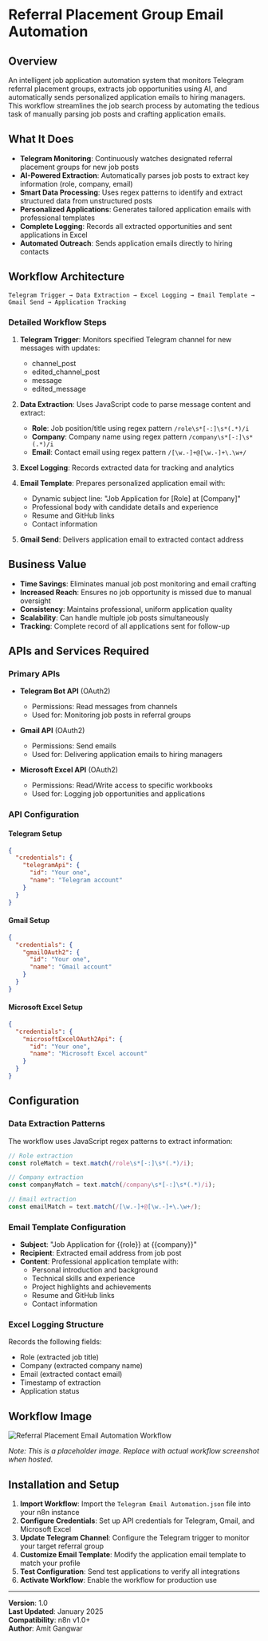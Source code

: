 # Referral Placement Group Email Automation

## Overview

An intelligent job application automation system that monitors Telegram referral placement groups, extracts job opportunities using AI, and automatically sends personalized application emails to hiring managers. This workflow streamlines the job search process by automating the tedious task of manually parsing job posts and crafting application emails.

## What It Does

- **Telegram Monitoring**: Continuously watches designated referral placement groups for new job posts
- **AI-Powered Extraction**: Automatically parses job posts to extract key information (role, company, email)
- **Smart Data Processing**: Uses regex patterns to identify and extract structured data from unstructured posts
- **Personalized Applications**: Generates tailored application emails with professional templates
- **Complete Logging**: Records all extracted opportunities and sent applications in Excel
- **Automated Outreach**: Sends application emails directly to hiring contacts

## Workflow Architecture

```
Telegram Trigger → Data Extraction → Excel Logging → Email Template → Gmail Send → Application Tracking
```

### Detailed Workflow Steps

1. **Telegram Trigger**: Monitors specified Telegram channel for new messages with updates:
   - channel_post
   - edited_channel_post
   - message
   - edited_message

2. **Data Extraction**: Uses JavaScript code to parse message content and extract:
   - **Role**: Job position/title using regex pattern `/role\s*[-:]\s*(.*)/i`
   - **Company**: Company name using regex pattern `/company\s*[-:]\s*(.*)/i`
   - **Email**: Contact email using regex pattern `/[\w.-]+@[\w.-]+\.\w+/`

3. **Excel Logging**: Records extracted data for tracking and analytics

4. **Email Template**: Prepares personalized application email with:
   - Dynamic subject line: "Job Application for [Role] at [Company]"
   - Professional body with candidate details and experience
   - Resume and GitHub links
   - Contact information

5. **Gmail Send**: Delivers application email to extracted contact address

## Business Value

- **Time Savings**: Eliminates manual job post monitoring and email crafting
- **Increased Reach**: Ensures no job opportunity is missed due to manual oversight
- **Consistency**: Maintains professional, uniform application quality
- **Scalability**: Can handle multiple job posts simultaneously
- **Tracking**: Complete record of all applications sent for follow-up

## APIs and Services Required

### Primary APIs
- **Telegram Bot API** (OAuth2)
  - Permissions: Read messages from channels
  - Used for: Monitoring job posts in referral groups

- **Gmail API** (OAuth2)
  - Permissions: Send emails
  - Used for: Delivering application emails to hiring managers

- **Microsoft Excel API** (OAuth2)
  - Permissions: Read/Write access to specific workbooks
  - Used for: Logging job opportunities and applications

### API Configuration

#### Telegram Setup
```json
{
  "credentials": {
    "telegramApi": {
      "id": "Your one",
      "name": "Telegram account"
    }
  }
}
```

#### Gmail Setup
```json
{
  "credentials": {
    "gmailOAuth2": {
      "id": "Your one",
      "name": "Gmail account"
    }
  }
}
```

#### Microsoft Excel Setup
```json
{
  "credentials": {
    "microsoftExcelOAuth2Api": {
      "id": "Your one",
      "name": "Microsoft Excel account"
    }
  }
}
```

## Configuration

### Data Extraction Patterns
The workflow uses JavaScript regex patterns to extract information:

```javascript
// Role extraction
const roleMatch = text.match(/role\s*[-:]\s*(.*)/i);

// Company extraction  
const companyMatch = text.match(/company\s*[-:]\s*(.*)/i);

// Email extraction
const emailMatch = text.match(/[\w.-]+@[\w.-]+\.\w+/);
```

### Email Template Configuration
- **Subject**: "Job Application for {{role}} at {{company}}"
- **Recipient**: Extracted email address from job post
- **Content**: Professional application template with:
  - Personal introduction and background
  - Technical skills and experience
  - Project highlights and achievements
  - Resume and GitHub links
  - Contact information

### Excel Logging Structure
Records the following fields:
- Role (extracted job title)
- Company (extracted company name)
- Email (extracted contact email)
- Timestamp of extraction
- Application status

## Workflow Image

![Referral Placement Email Automation Workflow](workflow-diagram.png)

*Note: This is a placeholder image. Replace with actual workflow screenshot when hosted.*

## Installation and Setup

1. **Import Workflow**: Import the `Telegram Email Automation.json` file into your n8n instance
2. **Configure Credentials**: Set up API credentials for Telegram, Gmail, and Microsoft Excel
3. **Update Telegram Channel**: Configure the Telegram trigger to monitor your target referral group
4. **Customize Email Template**: Modify the application email template to match your profile
5. **Test Configuration**: Send test applications to verify all integrations
6. **Activate Workflow**: Enable the workflow for production use

---

**Version**: 1.0  
**Last Updated**: January 2025  
**Compatibility**: n8n v1.0+  
**Author**: Amit Gangwar 